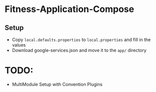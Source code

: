 # Fitness-Application-Compose

## Setup

- Copy `local.defaults.properties` to `local.properties` and fill in the values
- Download google-services.json and move it to the `app/` directory


# TODO:

- MultiModule Setup with Convention Plugins